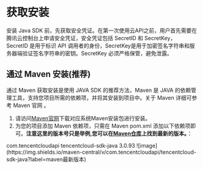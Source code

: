 # 获取安装
安装 Java SDK 前，先获取安全凭证。在第一次使用云API之前，用户首先需要在腾讯云控制台上申请安全凭证，安全凭证包括 SecretID 和 SecretKey， SecretID 是用于标识 API 调用者的身份，SecretKey是用于加密签名字符串和服务器端验证签名字符串的密钥。SecretKey 必须严格保管，避免泄露。
## 通过 Maven 安装(推荐)
通过 Maven 获取安装是使用 JAVA SDK 的推荐方法，Maven 是 JAVA 的依赖管理工具，支持您项目所需的依赖项，并将其安装到项目中。关于 Maven 详细可参考 Maven 官网 。
1. 请访问[Maven官网](https://maven.apache.org/)下载对应系统Maven安装包进行安装。
2. 为您的项目添加 Maven 依赖项，只需在 Maven pom.xml 添加以下依赖项即可。**注意这里的版本号只是举例,您可以在[Maven仓库](https://search.maven.org/search?q=tencentcloud-sdk-java)上找到最新的版本。**：

  <dependency>
  <groupId>com.tencentcloudapi</groupId>
  <artifactId>tencentcloud-sdk-java</artifactId>
  <!-- go to https://search.maven.org/search?q=tencentcloud-sdk-java and get the latest version. -->
  <!-- 请到https://search.maven.org/search?q=tencentcloud-sdk-java查询最新版本 -->
  <version>3.0.93</version> ![image](https://img.shields.io/maven-central/v/com.tencentcloudapi/tencentcloud-sdk-java?label=maven最新版本) 
  </dependency>

